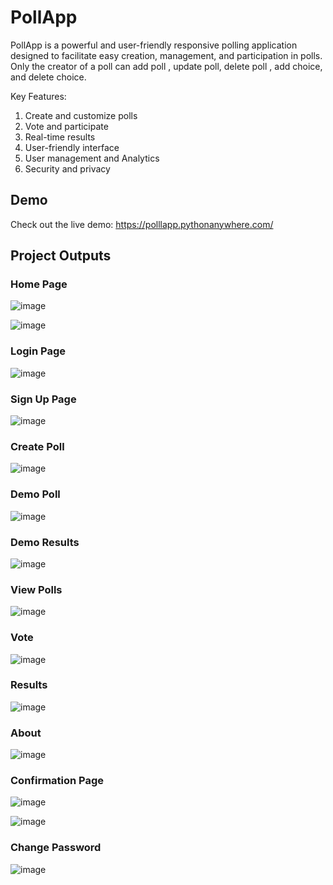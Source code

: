 # PollApp
PollApp is a powerful and user-friendly responsive polling application designed to facilitate easy creation, management, and participation in polls. Only the creator of a poll can add poll , update poll, delete poll , add choice,  and delete choice.

Key Features:
1) Create and customize polls
2) Vote and participate
3) Real-time results
4) User-friendly interface
5) User management and Analytics
6) Security and privacy

## Demo
Check out the live demo: https://polllapp.pythonanywhere.com/

## Project Outputs

### Home Page
![image](https://github.com/pranavambadkar/PollApp/assets/125912673/51b2fb81-d7c4-464e-a486-94f14e7b203e)

![image](https://github.com/pranavambadkar/PollApp/assets/125912673/4a36202a-d5f6-44e5-a9e1-62d0835367b5)

### Login Page
![image](https://github.com/pranavambadkar/PollApp/assets/125912673/ad59e5ec-f5ef-4913-bc9c-4360a394f291)

### Sign Up Page
![image](https://github.com/pranavambadkar/PollApp/assets/125912673/1732e8c1-fe02-44f1-b33b-9ad7ca6db7d4)

### Create Poll
![image](https://github.com/pranavambadkar/PollApp/assets/125912673/536ed76c-d768-490f-a726-024c1ba10ece)

### Demo Poll
![image](https://github.com/pranavambadkar/PollApp/assets/125912673/9117a14a-119c-4b21-9ff7-35253909e0fc)

### Demo Results
![image](https://github.com/pranavambadkar/PollApp/assets/125912673/9b6ee2a2-4497-4435-9e18-353776ee5dd7)

### View Polls
![image](https://github.com/pranavambadkar/PollApp/assets/125912673/83794719-ad52-4f88-8cbe-881221e9f1e7)

### Vote
![image](https://github.com/pranavambadkar/PollApp/assets/125912673/120af464-e081-481f-bb15-ee15e1ce522f)

### Results
![image](https://github.com/pranavambadkar/PollApp/assets/125912673/bf7ba7b6-98e7-4ac7-942b-43d4abe09d05)

### About
![image](https://github.com/pranavambadkar/PollApp/assets/125912673/7a89626f-6be3-4959-a61f-32f4cdf0e064)

### Confirmation Page
![image](https://github.com/pranavambadkar/PollApp/assets/125912673/03c3c821-1352-40be-a62d-b095dc7e3fcd)

![image](https://github.com/pranavambadkar/PollApp/assets/125912673/80857136-b249-4c9f-9f33-f8c6c49e83ee)

### Change Password
![image](https://github.com/pranavambadkar/PollApp/assets/125912673/1846b5ca-d0dc-45a5-8073-ee8359acb272)
